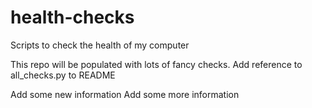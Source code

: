 # health-checks
Scripts to check the health of my computer

This repo will be populated with lots of fancy checks.
Add reference to all_checks.py to README

Add some new information
Add some more information
